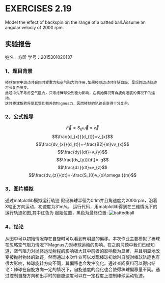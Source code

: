 # EXERCISES 2.19
  Model the effect of backspin on the range of a batted ball.Assume an angular velociy of 2000 rpm.
## 实验报告
姓名：方昕 学号：2015301020137

### 1、题目背景
    棒球在空中运动时会同时受重力和空气阻力的作用,如果棒球运动时伴随自旋，呈现的运动轨迹将会复杂多变。
    此题中先不考虑空气阻力，只考虑棒球受到重力影响，在初始情况有自旋角速度的情况下的运动。
    这时棒球旋转将使其受到额外的Magnus力，因而棒球的轨迹会变得十分复杂。
### 2、公式推导
$$\vec{F}=S_{0}\vec{\omega}\times\vec{v}$$
$$\frac{d_{x}}{d_{t}}=v_{x}$$
$$\frac{dv_{x}}{d_{t}}=-\frac{B2}{m}vv_{x}$$
$$\frac{dy}{dt}=v_{y}$$
$$\frac{dv_{y}}{dt}=-g$$
$$\frac{dz}{dt}=v_{z}$$
$$\frac{dv_{z}}{dt}=-\frac{S_{0}v_{x}\omega }{m}$$
### 3、图片模拟
通过matplotlib模拟运行轨迹
假设棒球半径为0.1m并且角速度为2000rpm，沿着X轴正方向运动，初速度为31m/s。
运行代码，用matplotlib得到在三维情况下的运行轨迹如图,其中红色为 起始位置，黑色为最终位置:
![battedball](https://pan.baidu.com/s/1nv9R2kD)
### 4、结论
从图中可以初始情况存在自旋时可以看到有明显的偏移。本次作业主要模拟了棒球在忽略空气阻力情况下Magnus力对棒球运动的影响。在之前习题中我们已经知道，空气阻力对抛体运动射程的影响极大其中前者的影响极为显著，并且明显地改变被抛射物体的轨迹，然而通过本次作业可以发现棒球初始时自旋对棒球轨迹也有很大影响，棒球旋转方向不同，其偏移也会发生变化。通过查阅资料可以得出结论：棒球在自旋方向一定的情况下，自旋速度的变化也会使得棒球偏移量不同。通过控制自旋方向和出手时的自旋速度可以在一定程度上控制棒球运动轨迹。
